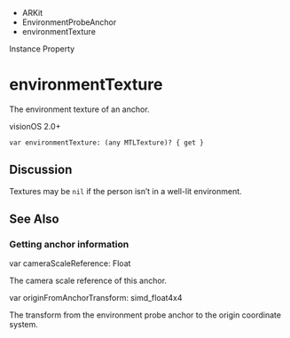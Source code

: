 

- ARKit
- EnvironmentProbeAnchor
-  environmentTexture 

Instance Property

# environmentTexture

The environment texture of an anchor.

visionOS 2.0+

``` source
var environmentTexture: (any MTLTexture)? { get }
```

## Discussion

Textures may be `nil` if the person isn’t in a well-lit environment.

## See Also

### Getting anchor information

var cameraScaleReference: Float

The camera scale reference of this anchor.

var originFromAnchorTransform: simd_float4x4

The transform from the environment probe anchor to the origin coordinate system.

